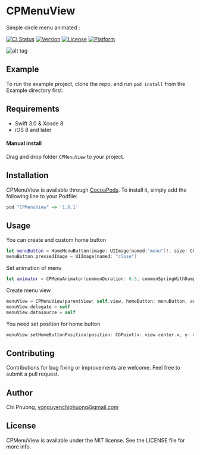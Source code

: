 # CPMenuView


Simple circle menu animated :

[![CI Status](https://travis-ci.org/phuongvnc/CPMenuView.svg?style=flat)](https://travis-ci.org/phuongvnc/CPMenuView)
[![Version](https://img.shields.io/cocoapods/v/CPMenuView.svg?style=flat)](http://cocoapods.org/pods/CPMenuView)
[![License](https://img.shields.io/cocoapods/l/CPMenuView.svg?style=flat)](http://cocoapods.org/pods/CPMenuView)
[![Platform](https://img.shields.io/cocoapods/p/CPMenuView.svg?style=flat)](http://cocoapods.org/pods/CPMenuView)

![alt tag](https://github.com/phuongvnc/CPMenuView/blob/master/README/animated.gif)

## Example

To run the example project, clone the repo, and run `pod install` from the Example directory first.

## Requirements

- Swift 3.0 & Xcode 8
- iOS 8 and later

#### Manual install

Drag and drop folder `CPMenuView` to your project.

## Installation

CPMenuView is available through [CocoaPods](http://cocoapods.org). To install
it, simply add the following line to your Podfile:

```ruby
pod "CPMenuView" ~> '1.0.1'
```
## Usage

You can create and custom home button 
```Swift
let menuButton = HomeMenuButton(image: UIImage(named:"menu")!, size: CGSize(width: 50, height: 50))
menuButton.pressedImage = UIImage(named: "close")
```

Set animation of menu 
```Swift
let animator = CPMenuAnimator(commonDuration: 0.5, commonSpringWithDamping: 0.5, commonSpringVelocity: 10)
```
Create menu view 

```Swift
menuView = CPMenuView(parentView: self.view, homeButton: menuButton, animator: animator,type: .all,radius: 130, isClockWise: true)
menuView.delegate = self
menuView.datasource = self
```
You need set position for home button
```Swift
menuView.setHomeButtonPosition(position: CGPoint(x: view.center.x, y: view.center.y - 100))
```

## Contributing

Contributions for bug fixing or improvements are welcome. Feel free to submit a pull request.

## Author

Chi Phuong, vonguyenchiphuong@gmail.com

## License

CPMenuView is available under the MIT license. See the LICENSE file for more info.
